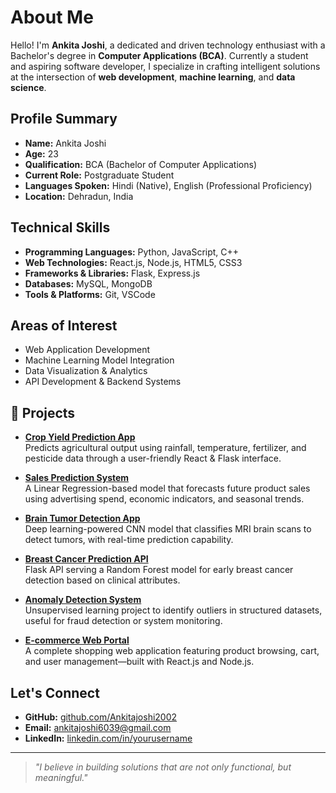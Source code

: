# About Me

Hello! I'm **Ankita Joshi**, a dedicated and driven technology enthusiast with a Bachelor's degree in **Computer Applications (BCA)**. Currently a student and aspiring software developer, I specialize in crafting intelligent solutions at the intersection of **web development**, **machine learning**, and **data science**.

## Profile Summary

- **Name:** Ankita Joshi  
- **Age:** 23 
- **Qualification:** BCA (Bachelor of Computer Applications)  
- **Current Role:** Postgraduate Student  
- **Languages Spoken:** Hindi (Native), English (Professional Proficiency)  
- **Location:** Dehradun, India

## Technical Skills

- **Programming Languages:** Python, JavaScript, C++
- **Web Technologies:** React.js, Node.js, HTML5, CSS3
- **Frameworks & Libraries:** Flask, Express.js
- **Databases:** MySQL, MongoDB
- **Tools & Platforms:** Git, VSCode

## Areas of Interest

- Web Application Development  
- Machine Learning Model Integration  
- Data Visualization & Analytics  
- API Development & Backend Systems  

## 💼 Projects

- **[Crop Yield Prediction App](#)**  
  Predicts agricultural output using rainfall, temperature, fertilizer, and pesticide data through a user-friendly React & Flask interface.

- **[Sales Prediction System](#)**  
  A Linear Regression-based model that forecasts future product sales using advertising spend, economic indicators, and seasonal trends.

- **[Brain Tumor Detection App](#)**  
  Deep learning-powered CNN model that classifies MRI brain scans to detect tumors, with real-time prediction capability.

- **[Breast Cancer Prediction API](#)**  
  Flask API serving a Random Forest model for early breast cancer detection based on clinical attributes.

- **[Anomaly Detection System](#)**  
  Unsupervised learning project to identify outliers in structured datasets, useful for fraud detection or system monitoring.

- **[E-commerce Web Portal](#)**  
  A complete shopping web application featuring product browsing, cart, and user management—built with React.js and Node.js.


## Let's Connect

- **GitHub:** [github.com/Ankitajoshi2002](https://github.com/Ankitajoshi2002)  
- **Email:** [ankitajoshi6039@gmail.com](mailto:ankitajoshi6039@gmail.com)  
- **LinkedIn:** [linkedin.com/in/yourusername](https://linkedin.com/in/Ankitajoshi6039) 

---

> _"I believe in building solutions that are not only functional, but meaningful."_
